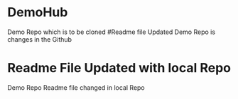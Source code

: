# DemoHub
Demo Repo which is to be cloned
#Readme file Updated
Demo Repo is changes in the Github
# Readme File Updated with local Repo
Demo Repo Readme file changed in local Repo
